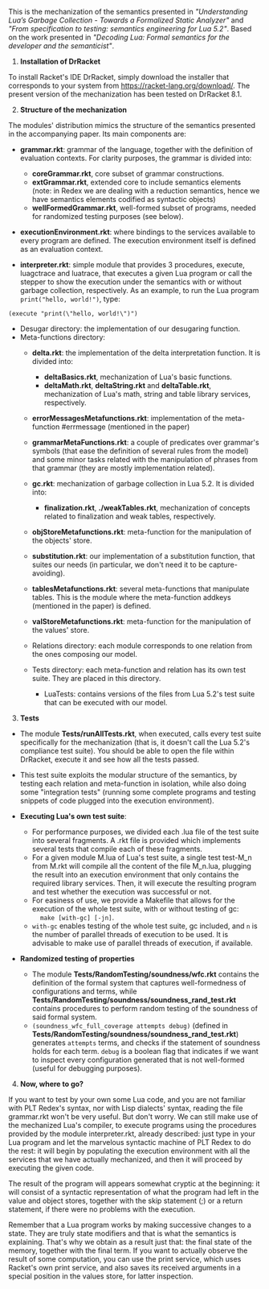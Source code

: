 This is the mechanization of the semantics presented in *"Understanding Lua’s Garbage Collection - Towards a Formalized Static Analyzer"* and *"From specification to testing: semantics engineering for Lua 5.2"*. Based on the work presented in *"Decoding Lua: Formal semantics for the developer and the semanticist"*.

1. **Installation of DrRacket**

To install Racket's IDE DrRacket, simply download the installer that corresponds to your system from https://racket-lang.org/download/. The present version of the mechanization has been tested on DrRacket 8.1.

2. **Structure of the mechanization**

The modules' distribution mimics the structure of the semantics presented in the accompanying paper. Its main components are:
* **grammar.rkt**: grammar of the language, together with the definition of evaluation contexts. For clarity purposes, the grammar is divided into:

    * **coreGrammar.rkt**, core subset of grammar constructions.    
    * **extGrammar.rkt**, extended core to include semantics elements (note: in Redex we are dealing with a reduction semantics, hence we have semantics elements codified as syntactic 
objects)    
    * **wellFormedGrammar.rkt**, well-formed subset of programs, needed for randomized testing purposes (see below).
    
* **executionEnvironment.rkt**: where bindings to the services available to every program are defined. The execution environment itself is defined as an evaluation context. 
* **interpreter.rkt**: simple module that provides 3 procedures, execute, luagctrace and luatrace, that executes a given Lua program or call the stepper to show the execution under the semantics with or without garbage collection, respectively. As an example, to run the Lua program `print("hello, world!")`, type:

```racket
(execute "print(\"hello, world!\")")
```

* Desugar directory: the implementation of our desugaring function. 
* Meta-functions directory:
	* **delta.rkt**: the implementation of the delta interpretation function. It is divided into:   
	
	   * **deltaBasics.rkt**, mechanization of Lua's basic functions.   
	   * **deltaMath.rkt**, **deltaString.rkt** and **deltaTable.rkt**, mechanization of Lua's math, string and table library services, respectively.
	    
	* **errorMessagesMetafunctions.rkt**: implementation of the meta-function #errmessage (mentioned in the paper)
	* **grammarMetaFunctions.rkt**: a couple of predicates over grammar's symbols (that ease the definition of several rules from the model) and some minor tasks related with the manipulation of phrases from that grammar (they are mostly implementation related).
	* **gc.rkt**: mechanization of garbage collection in Lua 5.2. It is divided into:   
	    
	    * **finalization.rkt**, **./weakTables.rkt**, mechanization of concepts related to finalization and weak tables, respectively.
	     
	* **objStoreMetafunctions.rkt**: meta-function for the manipulation of the objects' store.
	* **substitution.rkt**: our implementation of a substitution function, that suites our needs (in particular, we don't need it to be capture-avoiding).
	* **tablesMetafunctions.rkt**: several meta-functions that manipulate tables. This is the module where the meta-function addkeys (mentioned in the paper) is defined.
	* **valStoreMetafunctions.rkt**: meta-function for the manipulation of the values' store.
	* Relations directory: each module corresponds to one relation from the ones composing our model.
	* Tests directory: each meta-function and relation has its own test suite. They are placed in this directory.
		* LuaTests: contains versions of the files from Lua 5.2's test suite that can be executed with our model. 

3. **Tests**

* The module **Tests/runAllTests.rkt**, when executed, calls every test suite specifically for the mechanization (that is, it doesn't call the Lua 5.2's compliance test suite). You should be able to open the file within DrRacket, execute it and see how all the tests passed. 

* This test suite exploits the modular structure of the semantics, by testing each relation and meta-function in isolation, while also doing some "integration tests" (running some complete programs and testing snippets of code plugged into the execution environment). 

* **Executing Lua's own test suite**:    
     
     * For performance purposes, we divided each .lua file of the test suite into several fragments. A .rkt file is provided which implements several tests that compile each of these fragments.
     * For a given module M.lua of Lua's test suite, a single test test-M_n from M.rkt will compile all the content of the file M_n.lua, plugging the result into an execution environment that only contains the required library services. Then, it will execute the resulting program and test whether the execution was successful or not.
     * For easiness of use, we provide a Makefile that allows for the execution of the whole test suite, with or without testing of gc:         
        ```make [with-gc] [-jn]```.            
     * ```with-gc``` enables testing of the whole test suite, gc included, and ```n``` is the number of parallel threads of execution to be used. It is advisable to make use of parallel threads of execution, if available.
* **Randomized testing of properties**
    * The module **Tests/RandomTesting/soundness/wfc.rkt** contains the definition of the formal system that captures well-formedness of configurations and terms, while **Tests/RandomTesting/soundness/soundness_rand_test.rkt** contains procedures to perform random testing of the soundness of said formal system. 
    * ```(soundness_wfc_full_coverage attempts debug)``` (defined in  **Tests/RandomTesting/soundness/soundness_rand_test.rkt**) generates `attempts` terms, and checks if the statement of soundness holds for each term. ```debug``` is a boolean flag that indicates if we want to inspect every configuration generated that is not well-formed (useful for debugging purposes).  

4. **Now, where to go?**

If you want to test by your own some Lua code, and you are not familiar with PLT Redex's syntax, nor with Lisp dialects' syntax, reading the file grammar.rkt won't be very useful. But don't worry. We can still make use of the mechanized Lua's compiler, to execute programs using the procedures provided by the module interpreter.rkt, already described: just type in your Lua program and let the marvelous syntactic machine of PLT Redex to do the rest: it will begin by populating the execution environment with all the services that we have actually mechanized, and then it will proceed by executing the given code. 
	
The result of the program will appears somewhat cryptic at the beginning: it will consist of a syntactic representation of what the program had left in the value and object stores, together with the skip statement (;) or a return statement, if there were no problems with the execution. 

Remember that a Lua program works by making successive changes to a state. They are truly state modifiers and that is what the semantics is explaining. That's why we obtain as a result just that: the final state of the memory, together with the final term. If you want to actually observe the result of some computation, you can use the print service, which uses Racket's own print service, and also saves its received arguments in a special position in the values store, for latter inspection.
